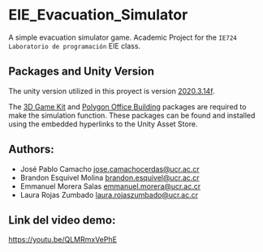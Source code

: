 # EIE_Evacuation_Simulator
A simple evacuation simulator game. Academic Project for the ``IE724 Laboratorio de programación`` EIE class.

## Packages and Unity Version
The unity version utilized in this proyect is version [2020.3.14f](https://unity3d.com/unity/whats-new/2020.3.14). 

The [3D Game Kit](https://assetstore.unity.com/packages/templates/tutorials/3d-game-kit-115747) and [Polygon Office Building](https://assetstore.unity.com/packages/3d/environments/urban/polygon-office-building-82282) packages are required to make the simulation function. These packages can be found and installed using the embedded hyperlinks to the Unity Asset Store.

## Authors:

- José Pablo Camacho jose.camachocerdas@ucr.ac.cr
- Brandon Esquivel Molina brandon.esquivel@ucr.ac.cr
- Emmanuel Morera Salas emmanuel.morera@ucr.ac.cr
- Laura Rojas Zumbado laura.rojaszumbado@ucr.ac.cr

## Link del video demo:
https://youtu.be/QLMRmxVePhE
